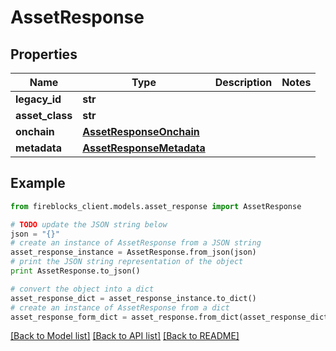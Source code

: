 # AssetResponse


## Properties

Name | Type | Description | Notes
------------ | ------------- | ------------- | -------------
**legacy_id** | **str** |  | 
**asset_class** | **str** |  | 
**onchain** | [**AssetResponseOnchain**](AssetResponseOnchain.md) |  | 
**metadata** | [**AssetResponseMetadata**](AssetResponseMetadata.md) |  | 

## Example

```python
from fireblocks_client.models.asset_response import AssetResponse

# TODO update the JSON string below
json = "{}"
# create an instance of AssetResponse from a JSON string
asset_response_instance = AssetResponse.from_json(json)
# print the JSON string representation of the object
print AssetResponse.to_json()

# convert the object into a dict
asset_response_dict = asset_response_instance.to_dict()
# create an instance of AssetResponse from a dict
asset_response_form_dict = asset_response.from_dict(asset_response_dict)
```
[[Back to Model list]](../README.md#documentation-for-models) [[Back to API list]](../README.md#documentation-for-api-endpoints) [[Back to README]](../README.md)


